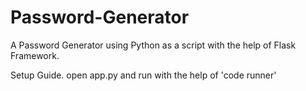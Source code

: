 # Password-Generator
A Password Generator using Python as a script with the help of Flask Framework.


Setup Guide.
open app.py and run with the help of 'code runner'
